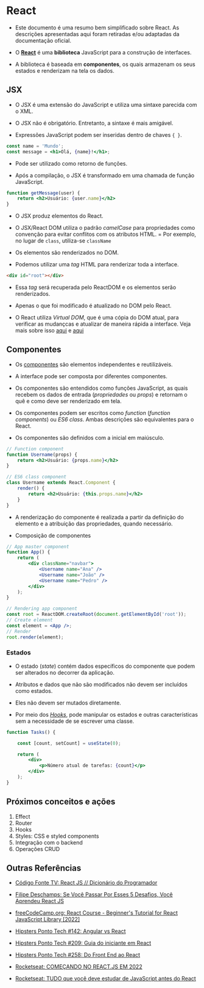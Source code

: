 # React

- Este documento é uma resumo bem simplificado sobre React. As descrições apresentadas aqui foram retiradas e/ou adaptadas da documentação oficial.

- O [**React**](https://reactjs.org/) é uma **biblioteca** JavaScript para a construção de interfaces.

- A biblioteca é baseada em **componentes**, os quais armazenam os seus estados e renderizam na tela os dados.

## JSX

- O JSX é uma extensão do JavaScript e utiliza uma sintaxe parecida com o XML.

- O JSX não é obrigatório. Entretanto, a sintaxe é mais amigável.

- Expressões JavaScript podem ser inseridas dentro de chaves ```{ }```.

```jsx
const name = 'Mundo';
const message = <h1>Olá, {name}!</h1>;
```

- Pode ser utilizado como retorno de funções.

- Após a compilação, o JSX é transformado em uma chamada de função JavaScript.

```jsx
function getMessage(user) {
    return <h2>Usuário: {user.name}</h2>
}
```

- O JSX produz elementos do React.

- O JSX/React DOM utiliza o padrão *camelCase* para propriedades como convenção para evitar conflitos com os atributos HTML.
= Por exemplo, no lugar de ```class```, utiliza-se ```className```

- Os elementos são renderizados no DOM.

- Podemos utilizar uma *tag* HTML para renderizar toda a interface.

```html
<div id="root"></div>
```

- Essa *tag* será recuperada pelo ReactDOM e os elementos serão renderizados.

- Apenas o que foi modificado é atualizado no DOM pelo React.

- O React utiliza *Virtual DOM*, que é uma cópia do DOM atual, para verificar as mudançcas e atualizar de maneira rápida a interface. Veja mais sobre isso [aqui](https://reactjs.org/docs/faq-internals.html#what-is-the-virtual-dom) e [aqui](https://www.geeksforgeeks.org/reactjs-virtual-dom/)

## Componentes

- Os [componentes](https://reactjs.org/docs/components-and-props.html) são elementos independentes e reutilizáveis.

- A interface pode ser composta por diferentes componentes.

- Os componentes são entendidos como funções JavaScript, as quais recebem os dados de entrada (*propriedades* ou *props*) e retornam o quê e como deve ser renderizado em tela.

- Os componentes podem ser escritos como *function* (*function components*) ou *ES6 class*. Ambas descrições são equivalentes para o React.

- Os componentes são definidos com a inicial em maiúsculo.

```jsx
// Function component
function Username(props) {
    return <h2>Usuário: {props.name}</h2>
}
```

```jsx
// ES6 class component
class Username extends React.Component {
    render() {
        return <h2>Usuário: {this.props.name}</h2>
    }
}
```

- A renderização do componente é realizada a partir da definição do elemento e a atribuição das propriedades, quando necessário.

- Composição de componentes

```jsx
// App master component
function App() {
    return (
        <div className="navbar">
            <Username name="Ana" />           
            <Username name="João" />
            <Username name="Pedro" />
        </div>
    );
}

// Rendering app component
const root = ReactDOM.createRoot(document.getElementById('root'));
// Create element
const element = <App />;
// Render
root.render(element);
```

### Estados

- O estado (*state*) contém dados específicos do componente que podem ser alterados no decorrer da aplicação.

- Atributos e dados que não são modificados não devem ser incluídos como estados.

- Eles não devem ser mutados diretamente.

- Por meio dos [*Hooks*](https://reactjs.org/docs/hooks-intro.html), pode manipular os estados e outras características sem a necessidade de se escrever uma classe.

```jsx
function Tasks() {

    const [count, setCount] = useState(0);

    return (
        <div>
            <p>Número atual de tarefas: {count}</p>
        </div>
    );
}
```

## Próximos conceitos e ações

1. Effect
1. Router
1. Hooks
1. Styles: CSS e styled components
1. Integração com o backend
1. Operações CRUD

## Outras Referências

- [Código Fonte TV: React JS // Dicionário do Programador](https://youtu.be/NhUr8cwDiiM)

- [Filipe Deschamps: Se Você Passar Por Esses 5 Desafios, Você Aprendeu React JS](https://youtu.be/aJR7f45dBNs)

- [freeCodeCamp.org: React Course - Beginner's Tutorial for React JavaScript Library [2022]](https://youtu.be/bMknfKXIFA8)

- [Hipsters Ponto Tech #142: Angular vs React](https://www.hipsters.tech/angular-vs-react-hipsters-142/)

- [Hipsters Ponto Tech #209: Guia do iniciante em React](https://www.hipsters.tech/guia-do-iniciante-em-react-hipsters-209/)

- [Hipsters Ponto Tech #258: Do Front End ao React](https://www.hipsters.tech/do-front-end-ao-react-hipsters-ponto-tech-258/)

- [Rocketseat: COMEÇANDO NO REACT.JS EM 2022](https://youtu.be/pDbcC-xSat4)

- [Rocketseat: TUDO que você deve estudar de JavaScript antes do React](https://youtu.be/37SwqREHRGI)
